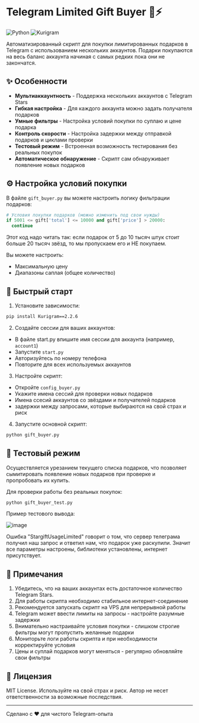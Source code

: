 # Telegram Limited Gift Buyer 🎁⚡

![Python](https://img.shields.io/badge/python-3.8%2B-blue)
![Kurigram](https://img.shields.io/badge/Kurigram-2.2.6-green)

Автоматизированный скрипт для покупки лимитированных подарков в Telegram с использованием нескольких аккаунтов.
Подарки покупаются на весь баланс аккаунта начиная с самых редких пока они не закончатся.

## ✨ Особенности

- **Мультиаккаунтность** - Поддержка нескольких аккаунтов с Telegram Stars
- **Гибкая настройка** - Для каждого аккаунта можно задать получателя подарков
- **Умные фильтры** - Настройка условий покупки по суплаю и цене подарка
- **Контроль скорости** - Настройка задержки между отправкой подарков и циклами проверки
- **Тестовый режим** - Встроенная возможность тестирования без реальных покупок
- **Автоматическое обнаружение** - Скрипт сам обнаруживает появление новых подарков

## ⚙️ Настройка условий покупки

В файле `gift_buyer.py` вы можете настроить логику фильтрации подарков:

```python
# Условия покупки подарков (можно изменить под свои нужды)
if 5001 <= gift['total'] <= 10000 and gift['price'] > 20000:
  continue
```
Этот код надо читать так: если подарок от 5 до 10 тысяч штук стоит больше 20 тысяч звёзд, то мы пропускаем его и НЕ покупаем.

Вы можете настроить:
- Максимальную цену
- Диапазоны саплая (общее количество)

## 🚀 Быстрый старт

1. Установите зависимости:
```bash
pip install Kurigram==2.2.6
```

2. Создайте сессии для ваших аккаунтов:
- В файле start.py впишите имя сессии для аккаунта (например, `account1`)
- Запустите `start.py`
- Авторизуйтесь по номеру телефона
- Повторите для всех используемых аккаунтов

3. Настройте скрипт:
- Откройте `config_buyer.py`
- Укажите имена сессий для проверки новых подарков
- Имена ссесий аккаунтов со звёздами и получателей подарков
- задержки между запросами, которые выбираются на свой страх и риск

4. Запустите основной скрипт:
```bash
python gift_buyer.py
```

## 🧪 Тестовый режим

Осуществляется урезанием текущего списка подарков, что позволяет сымитировать появление новых подарков при проверке и пропробовать их купить.

Для проверки работы без реальных покупок:
```bash
python gift_buyer_test.py
```

Пример тестового вывода:

![image](https://github.com/user-attachments/assets/63bc14e9-ee98-4639-90fa-688498a387c6)

Ошибка "StargiftUsageLimited" говорит о том, что сервер телеграма получил наш запрос и ответил нам, что подарок уже раскупили. Значит все параметры настроены, библиотеки установлены, интернет присутствует.

## 📝 Примечания

1. Убедитесь, что на ваших аккаунтах есть достаточное количество Telegram Stars.
2. Для работы скрипта необходимо стабильное интернет-соединение
3. Рекомендуется запускать скрипт на VPS для непрерывной работы
4. Telegram может ввести лимиты на запросы - настройте разумные задержки
5. Внимательно настраивайте условия покупки - слишком строгие фильтры могут пропустить желанные подарки
6. Мониторьте логи работы скрипта и при необходимости корректируйте условия
7. Цены и суплай подарков могут меняться - регулярно обновляйте свои фильтры

## 📜 Лицензия

MIT License. Используйте на свой страх и риск. Автор не несет ответственности за возможные последствия.

---
Сделано с ❤️ для чистого Telegram-опыта
